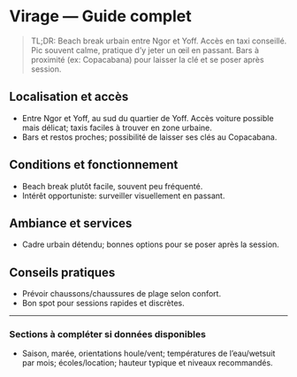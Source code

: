 # Virage — Guide complet

> TL;DR: Beach break urbain entre Ngor et Yoff. Accès en taxi conseillé. Pic souvent calme, pratique d’y jeter un œil en passant. Bars à proximité (ex: Copacabana) pour laisser la clé et se poser après session.

## Localisation et accès

- Entre Ngor et Yoff, au sud du quartier de Yoff. Accès voiture possible mais délicat; taxis faciles à trouver en zone urbaine.
- Bars et restos proches; possibilité de laisser ses clés au Copacabana.

## Conditions et fonctionnement

- Beach break plutôt facile, souvent peu fréquenté.
- Intérêt opportuniste: surveiller visuellement en passant.

## Ambiance et services

- Cadre urbain détendu; bonnes options pour se poser après la session.

## Conseils pratiques

- Prévoir chaussons/chaussures de plage selon confort.
- Bon spot pour sessions rapides et discrètes.

---

### Sections à compléter si données disponibles

- Saison, marée, orientations houle/vent; températures de l’eau/wetsuit par mois; écoles/location; hauteur typique et niveaux recommandés.

